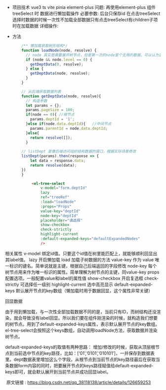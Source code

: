 
-	项目技术 vue3 ts vite pinia element-plus
		问题:	再使用element-plus 组件 treeSelect 时 数据进行懒加载操作
		必要参数:  后台只保存id
		在点击treeSelect选择时数据的时候一次性不加载全部数据只有点击treeSelect有children子项时在加载数据
		详细操作: 
		
	
-	方法
	
	```js
	    /** 懒加载获取树形结构*/
	    function loadNode(node, resolve) {
	      // node 其实是需要展开树节点，但是第一次的node是个无用的数据，可以认为这个node是element给			我们创建的，判断的话，就是level等于0
	      if (node && node.level == 0) { 
	        getDeptData(0, resolve);
	      } else {
	        getDeptData(node, resolve);
	      }
	    }
	
	    // 从后端获取数据列表
	    function getDeptData(node, resolve){
	      // 构造参数 
	      let params = {};
	      params.pageSize = 100;
	      if(node == 0){ //根节点	
	        params.deptId = '1';
	      }else if(node.data.deptId){	//中间节点
	        params.parentId = node.data.deptId;
	      }else{
	        return resolve([]);
	      }
	    
	    // listDept 是像后端访问组织结构数据的接口，根据实际场景修改
	    listDept(params).then(response => {
	        let data = response.data;
	        return resolve(data);
	    })
		}
	```


```html
			<el-tree-select
                v-model="form.deptId"
                lazy
                ref="treeRef"
                :load="loadNode"
                :props="Props"
                value-key="deptId"
                node-key="deptId"
                placeholder="请选择"
                show-checkbox
                check-strictly
                highlight-current
                :default-expanded-keys="defaultExpandedNodes"
                />
```

 相关属性
				v-model				       			   绑定id值。只要这个id值在树里能匹配上，就能够顺利回显出其label值。
				lazy 											 开启懒加载
				load										      加载子树数据的方法
				value-key 				  				 作为 value 唯一标识的键名。简单说就是主键，根据自己后端返回的字段修改
				node-key									 每个树节点用来作为唯一标识的属性。简单理解为树节点的主键，同value-key
				props											配置选项。一般配置value和label的属性值
				show-checkbox				    	  开启复选框
				check-strictly						     可选择任一级别
				highlight-current					  选中高亮显示
				default-expanded-keys			默认展开节点的key数组（懒加载时用于数据回显，这个属性非常关键）

回显数据

​         由于用到懒加载，与一次性全部加载数据不同的是，当前只有ID，而树结构还没渲染，就会导致没有label回显。所以我们要在组件刚渲染的时候，就构造我们想要的树节点。用到了default-expanded-keys属性，表示默认展开节点的key数组。el-tree-select会按照这个keys数组，自动调用loadNode方法，获取数据并渲染树节点。

  default-expanded-keys的取值有两种思路：
         增加/修改的时候，获取从顶层根节点到当前选中节点的key路径，比如：[‘01’,‘0101’,‘010101’]，一并保存到数据表里。dept数据表里增加这么个字段，从根节点到当前节点的key路径最后在获取当条数据form内容的同时，把要展开节点的keys路径赋值给default-expanded-keys即可，就会默认展开到当前节点并成功回显label。

​	  原文链接 :  https://blog.csdn.net/qq_38118138/article/details/126659253
